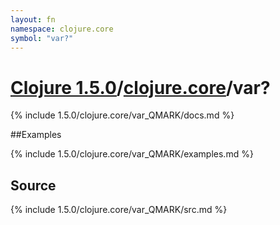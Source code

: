 ```yaml
---
layout: fn
namespace: clojure.core
symbol: "var?"
---
```


# [Clojure 1.5.0](../../)/[clojure.core](../)/var?

{% include 1.5.0/clojure.core/var_QMARK/docs.md %}

##Examples

{% include 1.5.0/clojure.core/var_QMARK/examples.md %}
## Source
{% include 1.5.0/clojure.core/var_QMARK/src.md %}

